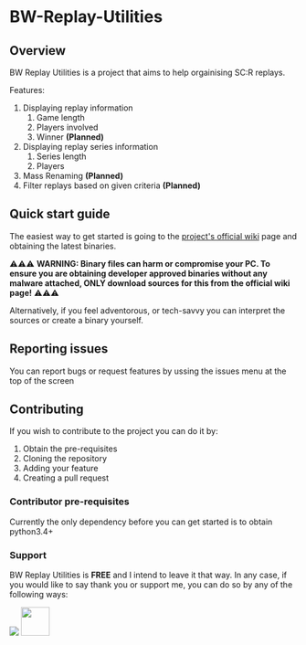 # BW-Replay-Utilities

## Overview

BW Replay Utilities is a project that aims to help orgainising SC:R replays.

Features:
1. Displaying replay information
    1. Game length
    2. Players involved
    3. Winner **(Planned)**
2. Displaying replay series information
    1. Series length
    2. Players
3. Mass Renaming **(Planned)**
4. Filter replays based on given criteria **(Planned)**

## Quick start guide

The easiest way to get started is going to the [project's official wiki](https://github.com/janev94/BW-Replay-Utilities/wiki/BW-Replay-Utilities-Home) page and obtaining the latest binaries.

⚠️⚠️⚠️ **WARNING:
Binary files can harm or compromise your PC. To ensure you are obtaining developer approved binaries without any malware attached, ONLY download sources for this from the official wiki page!** ⚠️⚠️⚠️

Alternatively, if you feel adventorous, or tech-savvy you can interpret the sources or create a binary yourself.

## Reporting issues

You can report bugs or request features by ussing the issues menu at the top of the screen

## Contributing

If you wish to contribute to the project you can do it by:
1. Obtain the pre-requisites
2. Cloning the repository
3. Adding your feature
4. Creating a pull request

### Contributor pre-requisites

 Currently the only dependency before you can get started is to obtain python3.4+


### Support

 BW Replay Utilities is **FREE** and I intend to leave it that way. In any case, if you would like to say thank you or support me, you can do so by any of the following ways:

[<img src="https://www.paypalobjects.com/en_US/GB/i/btn/btn_donateCC_LG.gif">][paypal]
[<img src="https://c5.patreon.com/external/favicon/android-chrome-192x192.png?v=jw6AR4Rg74" height="50">][patreon]

[paypal]: https://www.paypal.com/donate?hosted_button_id=ZXKVZTDUKU4MY
[patreon]: https://www.patreon.com/bw_replay_utilities
